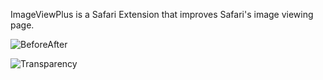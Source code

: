ImageViewPlus is a Safari Extension that improves Safari's image viewing page.

![BeforeAfter](http://github.com/InScopeApps/ImageViewPlus/raw/master/Screenshots/BeforeAfter.png)

![Transparency](http://github.com/InScopeApps/ImageViewPlus/raw/master/Screenshots/Transparency.png)
